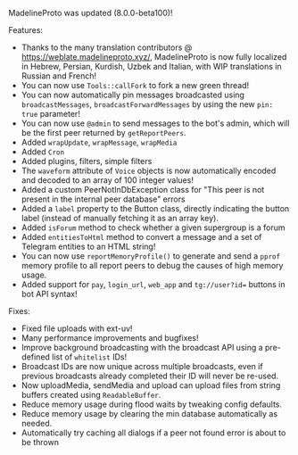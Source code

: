 MadelineProto was updated (8.0.0-beta100)!

Features:
- Thanks to the many translation contributors @ https://weblate.madelineproto.xyz/, MadelineProto is now fully localized in Hebrew, Persian, Kurdish, Uzbek and Italian, with WIP translations in Russian and French!
- You can now use `Tools::callFork` to fork a new green thread!
- You can now automatically pin messages broadcasted using `broadcastMessages`, `broadcastForwardMessages` by using the new `pin: true` parameter!
- You can now use `@admin` to send messages to the bot's admin, which will be the first peer returned by `getReportPeers`.
- Added `wrapUpdate`, `wrapMessage`, `wrapMedia`
- Added `Cron`
- Added plugins, filters, simple filters
- The `waveform` attribute of `Voice` objects is now automatically encoded and decoded to an array of 100 integer values!
- Added a custom PeerNotInDbException class for "This peer is not present in the internal peer database" errors
- Added a `label` property to the Button class, directly indicating the button label (instead of manually fetching it as an array key).
- Added `isForum` method to check whether a given supergroup is a forum
- Added `entitiesToHtml` method to convert a message and a set of Telegram entities to an HTML string!	
- You can now use `reportMemoryProfile()` to generate and send a `pprof` memory profile to all report peers to debug the causes of high memory usage.
- Added support for `pay`, `login_url`, `web_app` and `tg://user?id=` buttons in bot API syntax!

Fixes:
- Fixed file uploads with ext-uv!
- Many performance improvements and bugfixes!
- Improve background broadcasting with the broadcast API using a pre-defined list of `whitelist` IDs!
- Broadcast IDs are now unique across multiple broadcasts, even if previous broadcasts already completed their ID will never be re-used.
- Now uploadMedia, sendMedia and upload can upload files from string buffers created using `ReadableBuffer`.
- Reduce memory usage during flood waits by tweaking config defaults.
- Reduce memory usage by clearing the min database automatically as needed.
- Automatically try caching all dialogs if a peer not found error is about to be thrown
